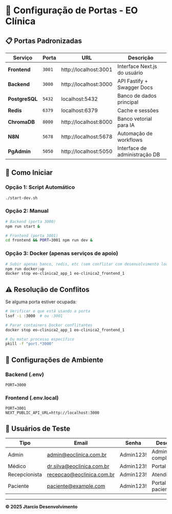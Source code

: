 # 🚢 Configuração de Portas - EO Clínica

## 📋 Portas Padronizadas

| Serviço | Porta | URL | Descrição |
|---------|-------|-----|-----------|
| **Frontend** | `3001` | http://localhost:3001 | Interface Next.js do usuário |
| **Backend** | `3000` | http://localhost:3000 | API Fastify + Swagger Docs |
| **PostgreSQL** | `5432` | localhost:5432 | Banco de dados principal |
| **Redis** | `6379` | localhost:6379 | Cache e sessões |
| **ChromaDB** | `8000` | http://localhost:8000 | Banco vetorial para IA |
| **N8N** | `5678` | http://localhost:5678 | Automação de workflows |
| **PgAdmin** | `5050` | http://localhost:5050 | Interface de administração DB |

## 🚀 Como Iniciar

### Opção 1: Script Automático
```bash
./start-dev.sh
```

### Opção 2: Manual
```bash
# Backend (porta 3000)
npm run start &

# Frontend (porta 3001)
cd frontend && PORT=3001 npm run dev &
```

### Opção 3: Docker (apenas serviços de apoio)
```bash
# Subir apenas banco, redis, etc (sem conflitar com desenvolvimento local)
npm run docker:up
docker stop eo-clinica2_app_1 eo-clinica2_frontend_1
```

## ⚠️ Resolução de Conflitos

Se alguma porta estiver ocupada:

```bash
# Verificar o que está usando a porta
lsof -i :3000  # ou :3001

# Parar containers Docker conflitantes
docker stop eo-clinica2_app_1 eo-clinica2_frontend_1

# Ou matar processo específico
pkill -f "port.*3000"
```

## 🔧 Configurações de Ambiente

### Backend (.env)
```env
PORT=3000
```

### Frontend (.env.local)
```env
PORT=3001
NEXT_PUBLIC_API_URL=http://localhost:3000
```

## 👤 Usuários de Teste

| Tipo | Email | Senha | Descrição |
|------|-------|-------|-----------|
| Admin | admin@eoclinica.com.br | Admin123! | Administrador completo |
| Médico | dr.silva@eoclinica.com.br | Admin123! | Portal médico |
| Recepcionista | recepcao@eoclinica.com.br | Admin123! | Atendimento |
| Paciente | paciente@example.com | Admin123! | Portal do paciente |

---

**© 2025 Jtarcio Desenvolvimento**